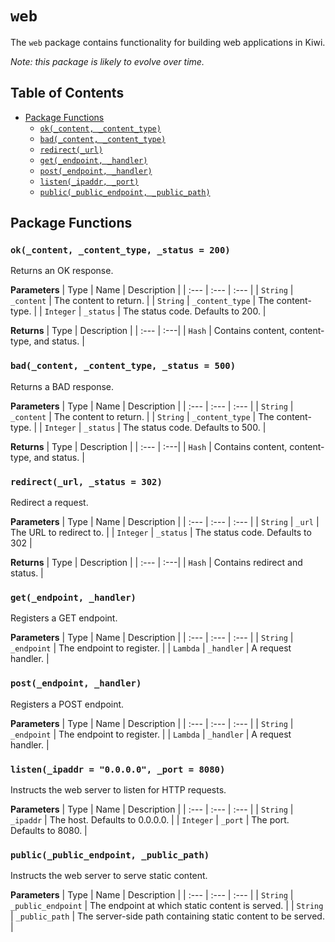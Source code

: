 # `web`

The `web` package contains functionality for building web applications in Kiwi.

*Note: this package is likely to evolve over time.*

## Table of Contents

- [Package Functions](#package-functions)
  - [`ok(_content, _content_type)`](#ok_content-_content_type-_status--200)
  - [`bad(_content, _content_type)`](#bad_content-_content_type-_status--500)
  - [`redirect(_url)`](#redirect_url-_status--302)
  - [`get(_endpoint, _handler)`](#get_endpoint-_handler)
  - [`post(_endpoint, _handler)`](#post_endpoint-_handler)
  - [`listen(_ipaddr, _port)`](#listen_ipaddr--0000-_port--8080)
  - [`public(_public_endpoint, _public_path)`](#public_public_endpoint-_public_path)

## Package Functions

### `ok(_content, _content_type, _status = 200)`

Returns an OK response.

**Parameters**
| Type | Name | Description |
| :--- | :--- | :--- |
| `String` | `_content` | The content to return. |
| `String` | `_content_type` | The content-type. |
| `Integer` | `_status` | The status code. Defaults to 200. |

**Returns**
| Type | Description |
| :--- | :---|
| `Hash` | Contains content, content-type, and status. |


### `bad(_content, _content_type, _status = 500)`

Returns a BAD response.

**Parameters**
| Type | Name | Description |
| :--- | :--- | :--- |
| `String` | `_content` | The content to return. |
| `String` | `_content_type` | The content-type. |
| `Integer` | `_status` | The status code. Defaults to 500. |

**Returns**
| Type | Description |
| :--- | :---|
| `Hash` | Contains content, content-type, and status. |

### `redirect(_url, _status = 302)`

Redirect a request.

**Parameters**
| Type | Name | Description |
| :--- | :--- | :--- |
| `String` | `_url` | The URL to redirect to. |
| `Integer` | `_status` | The status code. Defaults to 302 |

**Returns**
| Type | Description |
| :--- | :---|
| `Hash` | Contains redirect and status. |

### `get(_endpoint, _handler)`

Registers a GET endpoint.

**Parameters**
| Type | Name | Description |
| :--- | :--- | :--- |
| `String` | `_endpoint` | The endpoint to register. |
| `Lambda` | `_handler` | A request handler. |

### `post(_endpoint, _handler)`

Registers a POST endpoint.

**Parameters**
| Type | Name | Description |
| :--- | :--- | :--- |
| `String` | `_endpoint` | The endpoint to register. |
| `Lambda` | `_handler` | A request handler. |

### `listen(_ipaddr = "0.0.0.0", _port = 8080)`

Instructs the web server to listen for HTTP requests.

**Parameters**
| Type | Name | Description |
| :--- | :--- | :--- |
| `String` | `_ipaddr` | The host. Defaults to 0.0.0.0. |
| `Integer` | `_port` | The port. Defaults to 8080. |

### `public(_public_endpoint, _public_path)`

Instructs the web server to serve static content.
  
**Parameters**
| Type | Name | Description |
| :--- | :--- | :--- |
| `String` | `_public_endpoint` | The endpoint at which static content is served. |
| `String` | `_public_path` | The server-side path containing static content to be served. |
